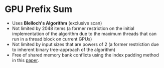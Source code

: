 # GPU Prefix Sum

- Uses **Blelloch's Algorithm** (exclusive scan)
- Not limited by 2048 items (a former restriction on the initial implementation of the algorithm due to the maximum threads that can run in a thread block on current GPUs)
- Not limited by input sizes that are powers of 2 (a former restriction due to inherent binary tree-approach of the algorithm)
- Free of shared memory bank conflicts using the index padding method in this [paper](https://www.mimuw.edu.pl/~ps209291/kgkp/slides/scan.pdf). 
